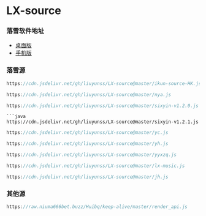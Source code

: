 # LX-source

### 落雪软件地址
- [桌面版](https://github.com/lyswhut/lx-music-desktop)
- [手机版](https://github.com/lyswhut/lx-music-mobile)

### 落雪源
```java
https://cdn.jsdelivr.net/gh/liuyunss/LX-source@master/ikun-source-HK.js
```
```java
https://cdn.jsdelivr.net/gh/liuyunss/LX-source@master/nya.js
```
```java
https://cdn.jsdelivr.net/gh/liuyunss/LX-source@master/sixyin-v1.2.0.js
```
```
```java
https://cdn.jsdelivr.net/gh/liuyunss/LX-source@master/sixyin-v1.2.1.js
```
```java
https://cdn.jsdelivr.net/gh/liuyunss/LX-source@master/yc.js
```
```java
https://cdn.jsdelivr.net/gh/liuyunss/LX-source@master/yh.js
```
```java
https://cdn.jsdelivr.net/gh/liuyunss/LX-source@master/yyxzq.js
```
```java
https://cdn.jsdelivr.net/gh/liuyunss/LX-source@master/lx-music.js
```
```java
https://cdn.jsdelivr.net/gh/liuyunss/LX-source@master/jh.js
```



### 其他源
```java
https://raw.niuma666bet.buzz/Huibq/keep-alive/master/render_api.js
```

